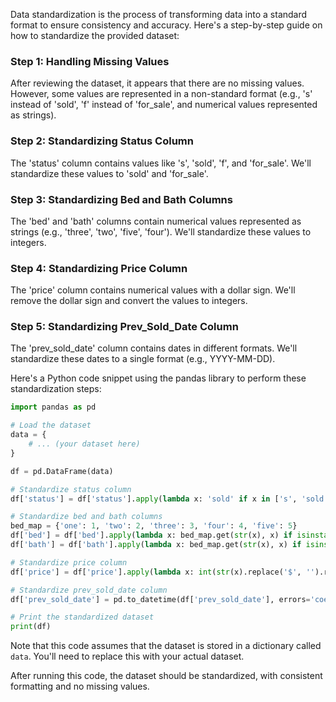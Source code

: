 Data standardization is the process of transforming data into a standard format to ensure consistency and accuracy. Here's a step-by-step guide on how to standardize the provided dataset:

### Step 1: Handling Missing Values

After reviewing the dataset, it appears that there are no missing values. However, some values are represented in a non-standard format (e.g., 's' instead of 'sold', 'f' instead of 'for_sale', and numerical values represented as strings).

### Step 2: Standardizing Status Column

The 'status' column contains values like 's', 'sold', 'f', and 'for_sale'. We'll standardize these values to 'sold' and 'for_sale'.

### Step 3: Standardizing Bed and Bath Columns

The 'bed' and 'bath' columns contain numerical values represented as strings (e.g., 'three', 'two', 'five', 'four'). We'll standardize these values to integers.

### Step 4: Standardizing Price Column

The 'price' column contains numerical values with a dollar sign. We'll remove the dollar sign and convert the values to integers.

### Step 5: Standardizing Prev_Sold_Date Column

The 'prev_sold_date' column contains dates in different formats. We'll standardize these dates to a single format (e.g., YYYY-MM-DD).

Here's a Python code snippet using the pandas library to perform these standardization steps:

```python
import pandas as pd

# Load the dataset
data = {
    # ... (your dataset here)
}

df = pd.DataFrame(data)

# Standardize status column
df['status'] = df['status'].apply(lambda x: 'sold' if x in ['s', 'sold'] else 'for_sale' if x in ['f', 'for_sale'] else x)

# Standardize bed and bath columns
bed_map = {'one': 1, 'two': 2, 'three': 3, 'four': 4, 'five': 5}
df['bed'] = df['bed'].apply(lambda x: bed_map.get(str(x), x) if isinstance(x, int) else int(x))
df['bath'] = df['bath'].apply(lambda x: bed_map.get(str(x), x) if isinstance(x, int) else int(x))

# Standardize price column
df['price'] = df['price'].apply(lambda x: int(str(x).replace('$', '').replace(',', '')))

# Standardize prev_sold_date column
df['prev_sold_date'] = pd.to_datetime(df['prev_sold_date'], errors='coerce')

# Print the standardized dataset
print(df)
```

Note that this code assumes that the dataset is stored in a dictionary called `data`. You'll need to replace this with your actual dataset.

After running this code, the dataset should be standardized, with consistent formatting and no missing values.